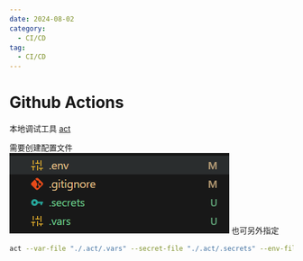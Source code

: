 ```yaml
---
date: 2024-08-02
category:
  - CI/CD
tag:
  - CI/CD
---
```


# Github Actions

本地调试工具 [act](https://github.com/nektos/act)

需要创建配置文件
![alt text](image-1.png)
也可另外指定
```sh
act --var-file "./.act/.vars" --secret-file "./.act/.secrets" --env-file "./.act/.env" {{other}}
```